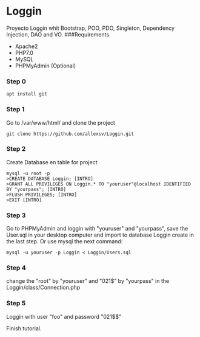 # Loggin
Proyecto Loggin whit Bootstrap, POO, PDO, Singleton, Dependency Injection, DAO and VO.
###Requirements
* Apache2
* PHP7.0
* MySQL
* PHPMyAdmin (Optional)

### Step 0
```
apt install git 
```

### Step 1
Go to /var/www/html/ and clone the project
```
git clone https://github.com/allexsv/Loggin.git
```

### Step 2
Create Database en table for project
```
mysql -u root -p 
>CREATE DATABASE Loggin; [INTRO]
>GRANT ALL PRIVILEGES ON Loggin.* TO "youruser"@localhost IDENTIFIED BY "yourpass"; [INTRO]
>FLUSH PRIVILEGES; [INTRO]
>EXIT [INTRO]
```
### Step 3
Go to PHPMyAdmin and loggin with "youruser" and "yourpass", save the User.sql in your desktop computer and import to database Loggin create in the last step. Or use mysql the next command:
```
mysql -u youruser -p Loggin < Loggin/Users.sql
```

### Step 4
change the "root" by "youruser" and "021$" by "yourpass" in the Loggin/class/Connection.php 

### Step 5
Loggin with user "foo" and password "021$$"

Finish tutorial.

